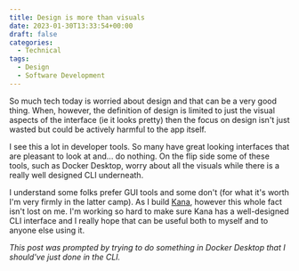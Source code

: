 ```yaml
---
title: Design is more than visuals
date: 2023-01-30T13:33:54+00:00
draft: false
categories:
  - Technical
tags:
  - Design
  - Software Development
---
```


So much tech today is worried about design and that can be a very good thing. When, however, the definition of design is limited to just the visual aspects of the interface (ie it looks pretty) then the focus on design isn't just wasted but could be actively harmful to the app itself.

I see this a lot in developer tools. So many have great looking interfaces that are pleasant to look at and... do nothing. On the flip side some of these tools, such as Docker Desktop, worry about all the visuals while there is a really well designed CLI underneath.

I understand some folks prefer GUI tools and some don't (for what it's worth I'm very firmly in the latter camp). As I build [Kana][1], however this whole fact isn't lost on me. I'm working so hard to make sure Kana has a well-designed CLI interface and I really hope that can be useful both to myself and to anyone else using it.

_This post was prompted by trying to do something in Docker Desktop that I should've just done in the CLI._

 [1]: https://github.com/ChrisWiegman/kana/